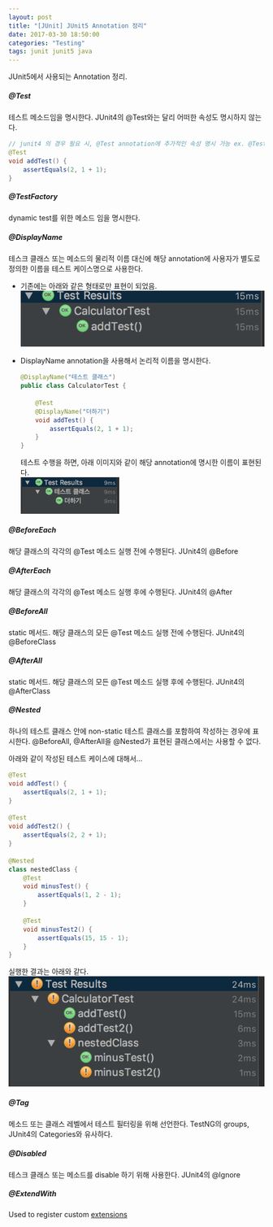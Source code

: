 ```yaml
---
layout: post
title: "[JUnit] JUnit5 Annotation 정리"
date: 2017-03-30 18:50:00
categories: "Testing"
tags: junit junit5 java
---
```


JUnit5에서 사용되는 Annotation 정리.

##### @Test
테스트 메소드임을 명시한다. JUnit4의 @Test와는 달리 어떠한 속성도 명시하지 않는다.
```java
// junit4 의 경우 필요 시, @Test annotation에 추가적인 속성 명시 가능 ex. @Test(timeout=100)
@Test
void addTest() {
    assertEquals(2, 1 + 1);
}
```

##### @TestFactory
dynamic test를 위한 메소드 임을 명시한다.

##### @DisplayName
테스크 클래스 또는 메소드의 물리적 이름 대신에 해당 annotation에 사용자가 별도로 정의한 이름을 테스트 케이스명으로 사용한다.

* 기존에는 아래와 같은 형태로만 표현이 되었음.
![DisplayName 사용하지 않은 경우](https://github.com/gloriaJun/gloriaJun.github.io/blob/master/_images/2017-03-30-junit-annotation-DisplayName-nouse.png?raw=true)

* DisplayName annotation을 사용해서 논리적 이름을 명시한다.
  ```java
  @DisplayName("테스트 클래스")
  public class CalculatorTest {

      @Test
      @DisplayName("더하기")
      void addTest() {
          assertEquals(2, 1 + 1);
      }
  }
  ```
  테스트 수행을 하면, 아래 이미지와 같이 해당 annotation에 명시한 이름이 표현된다.<br/>
![DisplayName 사용한 경우](https://github.com/gloriaJun/gloriaJun.github.io/blob/master/_images/2017-03-30-junit-annotation-DisplayName-use.png?raw=true)

##### @BeforeEach
해당 클래스의 각각의 @Test 메소드 실행 전에 수행된다.
JUnit4의 @Before

##### @AfterEach
해당 클래스의 각각의 @Test 메소드 실행 후에 수행된다.
JUnit4의 @After

##### @BeforeAll
static 메서드. 해당 클래스의 모든 @Test 메소드 실행 전에 수행된다.
JUnit4의 @BeforeClass

##### @AfterAll
static 메서드. 해당 클래스의 모든 @Test 메소드 실행 후에 수행된다.
JUnit4의 @AfterClass

##### @Nested
하나의 테스트 클래스 안에 non-static 테스트 클래스를 포함하여 작성하는 경우에 표시한다.
@BeforeAll, @AfterAll을 @Nested가 표현된 클래스에서는 사용할 수 없다.

아래와 같이 작성된 테스트 케이스에 대해서...
```java
@Test
void addTest() {
    assertEquals(2, 1 + 1);
}

@Test
void addTest2() {
    assertEquals(2, 2 + 1);
}

@Nested
class nestedClass {
    @Test
    void minusTest() {
        assertEquals(1, 2 - 1);
    }

    @Test
    void minusTest2() {
        assertEquals(15, 15 - 1);
    }
}
```
실행한 결과는 아래와 같다.<br/>
  ![Nested](https://github.com/gloriaJun/gloriaJun.github.io/blob/master/_images/2017-03-30-junit-annotation-nested.png?raw=true)

##### @Tag
메소드 또는 클래스 레벨에서 테스트 필터링을 위해 선언한다.
TestNG의 groups, JUnit4의 Categories와 유사하다.

##### @Disabled
테스크 클래스 또는 메소드를 disable 하기 위해 사용한다.
JUnit4의 @Ignore

##### @ExtendWith
Used to register custom [extensions](http://junit.org/junit5/docs/current/user-guide/#extensions)
